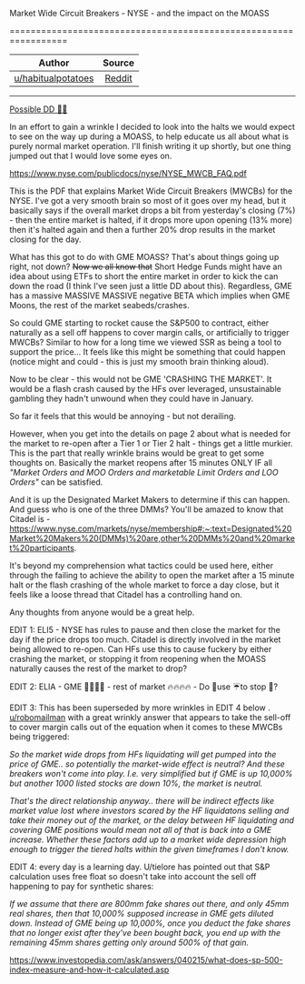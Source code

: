 Market Wide Circuit Breakers - NYSE - and the impact on the MOASS

=================================================================

| Author       | Source       | 
| :-------------: |:-------------:|
|  [u/habitualpotatoes](https://www.reddit.com/user/habitualpotatoes/) | [Reddit](https://www.reddit.com/r/Superstonk/comments/mratzz/market_wide_circuit_breakers_nyse_and_the_impact/) | 

---


[Possible DD 👨‍🔬](https://www.reddit.com/r/Superstonk/search?q=flair_name%3A%22Possible%20DD%20%F0%9F%91%A8%E2%80%8D%F0%9F%94%AC%22&restrict_sr=1)

In an effort to gain a wrinkle I decided to look into the halts we would expect to see on the way up during a MOASS, to help educate us all about what is purely normal market operation. I'll finish writing it up shortly, but one thing jumped out that I would love some eyes on.

<https://www.nyse.com/publicdocs/nyse/NYSE_MWCB_FAQ.pdf>

This is the PDF that explains Market Wide Circuit Breakers (MWCBs) for the NYSE. I've got a very smooth brain so most of it goes over my head, but it basically says if the overall market drops a bit from yesterday's closing (7%) - then the entire market is halted, if it drops more upon opening (13% more) then it's halted again and then a further 20% drop results in the market closing for the day.

What has this got to do with GME MOASS? That's about things going up right, not down? ~~Now we all know that~~ Short Hedge Funds might have an idea about using ETFs to short the entire market in order to kick the can down the road (I think I've seen just a little DD about this). Regardless, GME has a massive MASSIVE MASSIVE negative BETA which implies when GME Moons, the rest of the market seabeds/crashes.

So could GME starting to rocket cause the S&P500 to contract, either naturally as a sell off happens to cover margin calls, or artificially to trigger MWCBs? Similar to how for a long time we viewed SSR as being a tool to support the price... It feels like this might be something that could happen (notice might and could - this is just my smooth brain thinking aloud).

Now to be clear - this would not be GME 'CRASHING THE MARKET'. It would be a flash crash caused by the HFs over leveraged, unsustainable gambling they hadn't unwound when they could have in January.

So far it feels that this would be annoying - but not derailing.

However, when you get into the details on page 2 about what is needed for the market to re-open after a Tier 1 or Tier 2 halt - things get a little murkier. This is the part that really wrinkle brains would be great to get some thoughts on. Basically the market reopens after 15 minutes ONLY IF all *"Market Orders and MOO Orders and marketable Limit Orders and LOO Orders"* can be satisfied.

And it is up the Designated Market Makers to determine if this can happen. And guess who is one of the three DMMs? You'll be amazed to know that Citadel is - <https://www.nyse.com/markets/nyse/membership#:~:text=Designated%20Market%20Makers%20(DMMs)%20are,other%20DMMs%20and%20market%20participants>.

It's beyond my comprehension what tactics could be used here, either through the failing to achieve the ability to open the market after a 15 minute halt or the flash crashing of the whole market to force a day close, but it feels like a loose thread that Citadel has a controlling hand on.

Any thoughts from anyone would be a great help.

EDIT 1: ELI5 - NYSE has rules to pause and then close the market for the day if the price drops too much. Citadel is directly involved in the market being allowed to re-open. Can HFs use this to cause fuckery by either crashing the market, or stopping it from reopening when the MOASS naturally causes the rest of the market to drop?

EDIT 2: ELIA - GME 🚀🚀🚀🚀 - rest of market 🔥🔥🔥🔥 - Do 🐻use ☔to stop 🏏?

EDIT 3: This has been superseded by more wrinkles in EDIT 4 below . [u/robomailman](https://www.reddit.com/u/robomailman/) with a great wrinkly answer that appears to take the sell-off to cover margin calls out of the equation when it comes to these MWCBs being triggered:

*So the market wide drops from HFs liquidating will get pumped into the price of GME.. so potentially the market-wide effect is neutral? And these breakers won't come into play. I.e. very simplified but if GME is up 10,000% but another 1000 listed stocks are down 10%, the market is neutral.*

*That's the direct relationship anyway.. there will be indirect effects like market value lost where investors scared by the HF liquidatons selling and take their money out of the market, or the delay between HF liquidating and covering GME positions would mean not all of that is back into a GME increase. Whether these factors add up to a market wide depression high enough to trigger the tiered halts within the given timeframes I don't know.*

EDIT 4: every day is a learning day. U/tielore has pointed out that S&P calculation uses free float so doesn't take into account the sell off happening to pay for synthetic shares:

*If we assume that there are 800mm fake shares out there, and only 45mm real shares, then that 10,000% supposed increase in GME gets diluted down. Instead of GME being up 10,000%, once you deduct the fake shares that no longer exist after they've been bought back, you end up with the remaining 45mm shares getting only around 500% of that gain.*

<https://www.investopedia.com/ask/answers/040215/what-does-sp-500-index-measure-and-how-it-calculated.asp>
